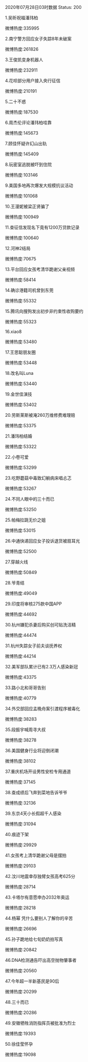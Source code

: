 2020年07月28日03时数据
Status: 200

1.吴昕祝福潘玮柏

微博热度:335995

2.南宁警方回应女子失踪8年未破案

微博热度:261826

3.王俊凯变身机器人

微博热度:232911

4.花呗部分用户接入央行征信

微博热度:210191

5.二十不惑

微博热度:187530

6.周杰伦评论潘玮柏哇靠

微博热度:145673

7.顾佳怀疑许幻山出轨

微博热度:145409

8.玩密室逃脱被吓到住院

微博热度:103146

9.美国多地再次爆发大规模抗议活动

微博热度:101068

10.王漫妮被梁正贤骗了

微博热度:100949

11.查征信发现名下竟有1200万贷款记录

微博热度:100640

12.河神2结局

微博热度:70675

13.平台回应女孩考清华跪谢父亲视频

微博热度:58414

14.确诊港籍司机曾到东莞

微博热度:55332

15.腾讯向搜狗发出初步非约束性收购要约

微博热度:55323

16.xiao8

微博热度:53480

17.王思聪朋友圈

微博热度:53448

18.改名叫Luna

微博热度:53440

19.金世佳演技

微博热度:53402

20.劳斯莱斯被淹260万维修费难理赔

微博热度:53375

21.潘玮柏结婚

微博热度:53322

22.小卷可爱

微博热度:53299

23.吃野蘑菇中毒致幻躺病床唱忐忑

微博热度:53267

24.不同人眼中的三十而已

微博热度:53250

25.帕梅拉跳无价之姐

微博热度:53015

26.中通快递回应女子投诉退货被扇耳光

微博热度:52500

27.穿越火线

微博热度:50849

28.爷青结

微博热度:49049

29.印度将审核275款中国APP

微博热度:44692

30.杭州嫌犯杀妻后购买创可贴洗洁精

微博热度:44474

31.杭州失踪女子前夫谈抚养权

微博热度:44214

32.美军部队累计已有2.3万人感染新冠

微博热度:43375

33.路小北和哥哥告别

微博热度:40779

34.外交部回应孟晚舟案引渡程序被毒化

微博热度:38283

35.段振宇喊周寻大叔

微博热度:38278

36.美国健身行业将迎倒闭潮

微博热度:38102

37.重庆机场开设男性安检专用通道

微博热度:37145

38.查成绩后飞奔到菜地告诉爷爷

微博热度:32136

39.东京4天小长假超千人感染

微博热度:31094

40.痕迹下架

微博热度:29929

41.女孩考上清华跪谢父母是摆拍

微博热度:29103

42.汶川地震幸存独臂女孩高考625分

微博热度:28714

43.卡塔尔有意愿申办2032年奥运

微博热度:28218

44.杨幂 凭什么要别人了解你的辛苦

微博热度:26696

45.孙子跪地给七旬奶奶拍写真

微博热度:20842

46.DNA检测通告吓出高空抛物肇事者

微博热度:20560

47.今年超一半新基民是90后

微博热度:20299

48.三十而已

微博热度:20286

49.安徽牺牲消防指挥员被批准为烈士

微博热度:19393

50.徐佳莹怀孕

微博热度:19098

